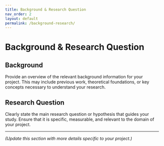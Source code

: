 ```yaml
---
title: Background & Research Question
nav_order: 2
layout: default
permalink: /background-research/
---
```


# Background & Research Question

## Background
Provide an overview of the relevant background information for your project. This may include previous work, theoretical foundations, or key concepts necessary to understand your research.

## Research Question
Clearly state the main research question or hypothesis that guides your study. Ensure that it is specific, measurable, and relevant to the domain of your project.

---

*(Update this section with more details specific to your project.)*
